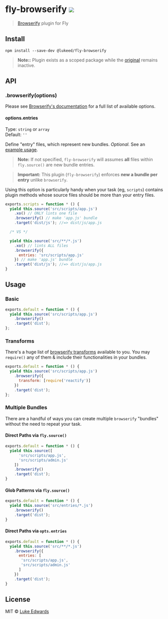 # fly-browserify [![][travis-badge]][travis-link]

> [Browserify](http://browserify.org/) plugin for Fly

## Install

```
npm install --save-dev @lukeed/fly-browserify
```

> **Note::** Plugin exists as a scoped package while the [original](https://github.com/MadcapJake/fly-browserify) remains inactive.

## API

### .browserify(options)

Please see [Browserify's documentation](https://github.com/substack/node-browserify#browserifyfiles--opts) for a full list of available options.

#### options.entries

Type: `string` or `array`<br>
Default: `''`

Define "entry" files, which represent new bundles. _Optional._ See an [example usage](#direct-paths-via-optsentries).

> **Note:** If not specified, `fly-browserify` will assumes **all** files within `fly.source()` are new bundle entries.

> **Important:** This plugin (`fly-browserify`) enforces **new a bundle per entry** unlike `browserify`. 

Using this option is particularly handy when your task (eg, `scripts`) contains plugin methods whose source files should be more than your entry files.

```js
exports.scripts = function * () {
  yield this.source('src/scripts/app.js')
    .xo() // ONLY lints one file
    .browserify() // make 'app.js' bundle
    .target('dist/js'); //=> dist/js/app.js

  /* VS */

  yield this.source('src/**/*.js')
    .xo() // lints ALL files
    .browserify({
      entries: 'src/scripts/app.js'
    }) // make 'app.js' bundle
    .target('dist/js'); //=> dist/js/app.js
}
```

## Usage

### Basic

```js
exports.default = function * () {
  yield this.source('src/scripts/app.js')
    .browserify()
    .target('dist');
};
```

### Transforms

There's a huge list of [browserify transforms](https://github.com/substack/node-browserify/wiki/list-of-transforms) available to you. You may `require()` any of them & include their functionalities in your bundles.

```js
exports.default = function * () {
  yield this.source('src/scripts/app.js')
    .browserify({
      transform: [require('reactify')]
    })
    .target('dist');
};
```

### Multiple Bundles

There are a handful of ways you can create multiple `browserify` "bundles" without the need to repeat your task.

#### Direct Paths via `fly.source()`

```js
exports.default = function * () {
  yield this.source([
      'src/scripts/app.js',
      'src/scripts/admin.js'
    ])
    .browserify()
    .target('dist');
}
```

#### Glob Patterns via `fly.source()`

```js
exports.default = function * () {
  yield this.source('src/entries/*.js')
    .browserify()
    .target('dist');
}
```

#### Direct Paths via `opts.entries`

```js
exports.default = function * () {
  yield this.source('src/**/*.js')
    .browserify({
      entries: [
       'src/scripts/app.js',
       'src/scripts/admin.js'
      ]
    })
    .target('dist');
}
```

## License

MIT © [Luke Edwards](https://lukeed.com)

[npm-pkg-link]: https://www.npmjs.org/package/fly-browserify
[npm-ver-badge]: https://img.shields.io/npm/v/fly-browserify.svg?style=flat-square
[travis-link]:  https://travis-ci.org/lukeed/fly-browserify
[travis-badge]: http://img.shields.io/travis/lukeed/fly-browserify.svg?style=flat-square
